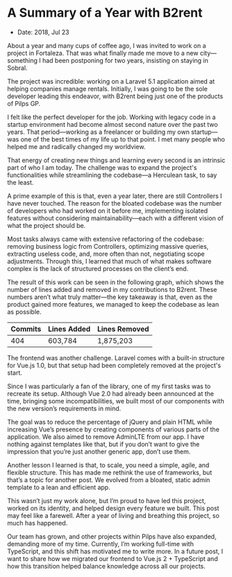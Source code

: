 # A Summary of a Year with B2rent

- Date: 2018, Jul 23

About a year and many cups of coffee ago, I was invited to work on a project in 
Fortaleza. That was what finally made me move to a new city—something I had 
been postponing for two years, insisting on staying in Sobral.

The project was incredible: working on a Laravel 5.1 application aimed at helping 
companies manage rentals. Initially, I was going to be the sole developer leading 
this endeavor, with B2rent being just one of the products of Pilps GP.

I felt like the perfect developer for the job. Working with legacy code in a 
startup environment had become almost second nature over the past two years. That 
period—working as a freelancer or building my own startup—was one of the best 
times of my life up to that point. I met many people who helped me and radically 
changed my worldview. 

That energy of creating new things and learning every second is an intrinsic 
part of who I am today. The challenge was to expand the project's functionalities 
while streamlining the codebase—a Herculean task, to say the least. 

A prime example of this is that, even a year later, there are still Controllers 
I have never touched. The reason for the bloated codebase was the number of 
developers who had worked on it before me, implementing isolated features 
without considering maintainability—each with a different vision of what the 
project should be.

Most tasks always came with extensive refactoring of the codebase: removing 
business logic from Controllers, optimizing massive queries, extracting 
useless code, and, more often than not, negotiating scope adjustments. Through 
this, I learned that much of what makes software complex is the lack of 
structured processes on the client’s end. 

The result of this work can be seen in the following graph, which shows the 
number of lines added and removed in my contributions to B2rent. These numbers 
aren’t what truly matter—the key takeaway is that, even as the product gained 
more features, we managed to keep the codebase as lean as possible.

| Commits | Lines Added | Lines Removed |
|---------|-------------|---------------|
| 404     | 603,784     | 1,875,203     |

The frontend was another challenge. Laravel comes with a built-in structure for 
Vue.js 1.0, but that setup had been completely removed at the project's start. 

Since I was particularly a fan of the library, one of my first tasks was to recreate 
its setup. Although Vue 2.0 had already been announced at the time, bringing some 
incompatibilities, we built most of our components with the new version’s requirements 
in mind.

The goal was to reduce the percentage of jQuery and plain HTML while increasing 
Vue’s presence by creating components of various parts of the application. We also aimed 
to remove AdminLTE from our app. I have nothing against templates like that, but 
if you don’t want to give the impression that you’re just another generic app, 
don’t use them. 

Another lesson I learned is that, to scale, you need a simple, agile, and flexible 
structure. This has made me rethink the use of frameworks, but that’s a topic for 
another post. We evolved from a bloated, static admin template to a lean and 
efficient app.

This wasn’t just my work alone, but I’m proud to have led this project, worked on 
its identity, and helped design every feature we built. This post may feel like a 
farewell. After a year of living and breathing this project, so much has happened. 

Our team has grown, and other projects within Pilps have also expanded, demanding 
more of my time. Currently, I’m working full-time with TypeScript, and this shift 
has motivated me to write more. In a future post, I want to share how we migrated 
our frontend to Vue.js 2 + TypeScript and how this transition helped balance 
knowledge across all our projects.

